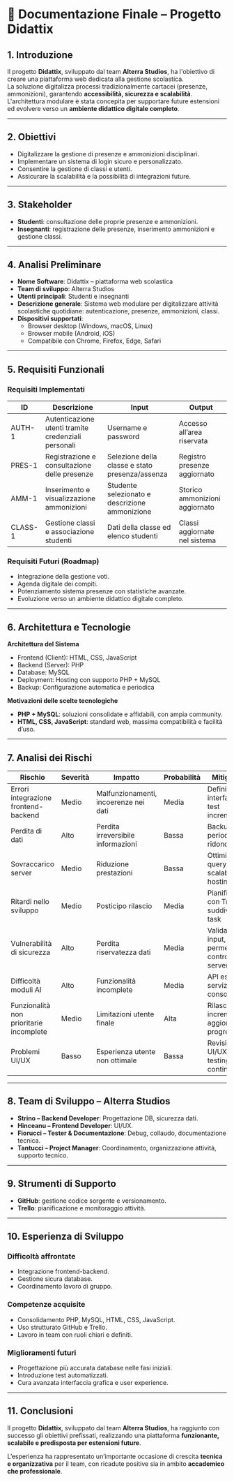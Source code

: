 # 📘 Documentazione Finale – Progetto Didattix

## 1. Introduzione
Il progetto **Didattix**, sviluppato dal team **Alterra Studios**, ha l'obiettivo di creare una piattaforma web dedicata alla gestione scolastica.  
La soluzione digitalizza processi tradizionalmente cartacei (presenze, ammonizioni), garantendo **accessibilità, sicurezza e scalabilità**.  
L'architettura modulare è stata concepita per supportare future estensioni ed evolvere verso un **ambiente didattico digitale completo**.  

---

## 2. Obiettivi
- Digitalizzare la gestione di presenze e ammonizioni disciplinari.  
- Implementare un sistema di login sicuro e personalizzato.  
- Consentire la gestione di classi e utenti.  
- Assicurare la scalabilità e la possibilità di integrazioni future.  

---

## 3. Stakeholder
- **Studenti**: consultazione delle proprie presenze e ammonizioni.  
- **Insegnanti**: registrazione delle presenze, inserimento ammonizioni e gestione classi.  

---

## 4. Analisi Preliminare
- **Nome Software**: Didattix – piattaforma web scolastica  
- **Team di sviluppo**: Alterra Studios  
- **Utenti principali**: Studenti e insegnanti  
- **Descrizione generale**: Sistema web modulare per digitalizzare attività scolastiche quotidiane: autenticazione, presenze, ammonizioni, classi.  
- **Dispositivi supportati**:  
  - Browser desktop (Windows, macOS, Linux)  
  - Browser mobile (Android, iOS)  
  - Compatibile con Chrome, Firefox, Edge, Safari  

---

## 5. Requisiti Funzionali

### Requisiti Implementati
| ID      | Descrizione | Input | Output |
|---------|-------------|-------|--------|
| AUTH-1  | Autenticazione utenti tramite credenziali personali | Username e password | Accesso all’area riservata |
| PRES-1  | Registrazione e consultazione delle presenze | Selezione della classe e stato presenza/assenza | Registro presenze aggiornato |
| AMM-1   | Inserimento e visualizzazione ammonizioni | Studente selezionato e descrizione ammonizione | Storico ammonizioni aggiornato |
| CLASS-1 | Gestione classi e associazione studenti | Dati della classe ed elenco studenti | Classi aggiornate nel sistema |

### Requisiti Futuri (Roadmap)
- Integrazione della gestione voti.  
- Agenda digitale dei compiti.  
- Potenziamento sistema presenze con statistiche avanzate.  
- Evoluzione verso un ambiente didattico digitale completo.  

---

## 6. Architettura e Tecnologie
**Architettura del Sistema**  
- Frontend (Client): HTML, CSS, JavaScript  
- Backend (Server): PHP  
- Database: MySQL  
- Deployment: Hosting con supporto PHP + MySQL  
- Backup: Configurazione automatica e periodica  

**Motivazioni delle scelte tecnologiche**  
- **PHP + MySQL**: soluzioni consolidate e affidabili, con ampia community.  
- **HTML, CSS, JavaScript**: standard web, massima compatibilità e facilità d’uso.  

---

## 7. Analisi dei Rischi
| Rischio | Severità | Impatto | Probabilità | Mitigazione |
|---------|----------|---------|-------------|-------------|
| Errori integrazione frontend-backend | Medio | Malfunzionamenti, incoerenze nei dati | Media | Definizione interfacce, test incrementali |
| Perdita di dati | Alto | Perdita irreversibile informazioni | Bassa | Backup periodici e ridondanza |
| Sovraccarico server | Medio | Riduzione prestazioni | Bassa | Ottimizzazione query, scalabilità hosting |
| Ritardi nello sviluppo | Medio | Posticipo rilascio | Media | Pianificazione con Trello, suddivisione task |
| Vulnerabilità di sicurezza | Alto | Perdita riservatezza dati | Media | Validazione input, gestione permessi, controlli lato server |
| Difficoltà moduli AI | Alto | Funzionalità incomplete | Media | API esterne e servizi consolidati |
| Funzionalità non prioritarie incomplete | Medio | Limitazioni utente finale | Alta | Rilascio incrementale e aggiornamenti progressivi |
| Problemi UI/UX | Basso | Esperienza utente non ottimale | Bassa | Revisione UI/UX e testing continuo |

---

## 8. Team di Sviluppo – Alterra Studios
- **Strino – Backend Developer**: Progettazione DB, sicurezza dati.  
- **Hinceanu – Frontend Developer**: UI/UX.  
- **Fiorucci – Tester & Documentazione**: Debug, collaudo, documentazione tecnica.  
- **Tantucci – Project Manager**: Coordinamento, organizzazione attività, supporto tecnico.  

---

## 9. Strumenti di Supporto
- **GitHub**: gestione codice sorgente e versionamento.  
- **Trello**: pianificazione e monitoraggio attività.  

---

## 10. Esperienza di Sviluppo
### Difficoltà affrontate
- Integrazione frontend-backend.  
- Gestione sicura database.  
- Coordinamento lavoro di gruppo.  

### Competenze acquisite
- Consolidamento PHP, MySQL, HTML, CSS, JavaScript.  
- Uso strutturato GitHub e Trello.  
- Lavoro in team con ruoli chiari e definiti.  

### Miglioramenti futuri
- Progettazione più accurata database nelle fasi iniziali.  
- Introduzione test automatizzati.  
- Cura avanzata interfaccia grafica e user experience.  

---

## 11. Conclusioni
Il progetto **Didattix**, sviluppato dal team **Alterra Studios**, ha raggiunto con successo gli obiettivi prefissati, realizzando una piattaforma **funzionante, scalabile e predisposta per estensioni future**.  

L’esperienza ha rappresentato un’importante occasione di crescita **tecnica e organizzativa** per il team, con ricadute positive sia in ambito **accademico che professionale**.  

